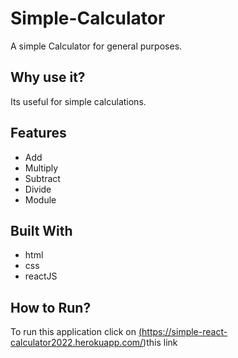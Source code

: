 # Simple-Calculator

A simple Calculator for general purposes.

## Why use it?

Its useful for simple calculations.

## Features

* Add
* Multiply
* Subtract
* Divide
* Module

## Built With

* html
* css
* reactJS

## How to Run?

To run this application click on <a href='https://simple-react-calculator2022.herokuapp.com/'>(https://simple-react-calculator2022.herokuapp.com/)</a>this link 

